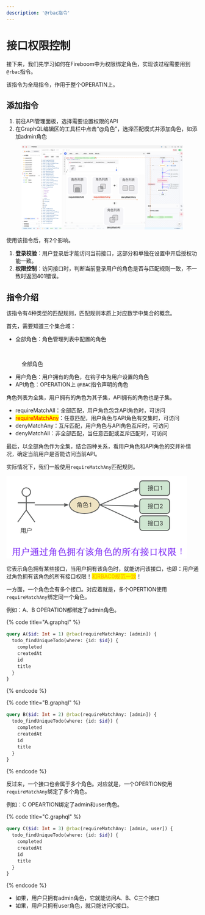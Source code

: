 ```yaml
---
description: '@rbac指令'
---
```


# 接口权限控制

接下来，我们先学习如何在Fireboom中为权限绑定角色，实现该过程需要用到`@rbac`指令。

该指令为全局指令，作用于整个OPERATIN上。

## 添加指令

1. 前往API管理面板，选择需要设置权限的API
2. 在GraphQL编辑区的工具栏中点击“@角色”，选择匹配模式并添加角色，如添加admin角色

<figure><img src="../../.gitbook/assets/image (3) (1) (3).png" alt=""><figcaption></figcaption></figure>

使用该指令后，有2个影响。

1. **登录校验**：用户登录后才能访问当前接口，这部分和单独在设置中开启授权功能一致。
2. **权限控制**：访问接口时，判断当前登录用户的角色是否与匹配规则一致，不一致时返回401错误。

## 指令介绍

该指令有4种类型的匹配规则，匹配规则本质上对应数学中集合的概念。

首先，需要知道三个集合域：

* 全部角色：角色管理列表中配置的角色

<figure><img src="../../.gitbook/assets/image (10) (2).png" alt=""><figcaption><p>全部角色</p></figcaption></figure>

* 用户角色：用户拥有的角色，在钩子中为用户设置的角色
* API角色：OPERATION上 `@RBAC`指令声明的角色

角色列表为全集，用户拥有的角色为其子集，API拥有的角色也是子集。

* requireMatchAll：全部匹配，用户角色包含API角色时，可访问
* <mark style="color:red;">requireMatchAny</mark>：任意匹配，用户角色与API角色有交集时，可访问
* denyMatchAny：互斥匹配，用户角色与API角色互斥时，可访问
* denyMatchAll：非全部匹配，当任意匹配或互斥匹配时，可访问

最后，以全部角色作为全集，结合四种关系，看用户角色和API角色的交并补情况，确定当前用户是否能访问当前API。

实际情况下，我们一般使用`requireMatchAny`匹配规则。

![](<../../.gitbook/assets/image (2) (1) (4).png>)

它表示角色拥有某些接口，当用户拥有该角色时，就能访问该接口，也即：用户通过角色拥有该角色的所有接口权限！<mark style="color:orange;">和RBAC0规范一致</mark>！

一方面，一个角色会有多个接口。对应着就是，多个OPERTION使用`requireMatchAny`绑定同一个角色。

例如：A、B OPERATION都绑定了admin角色。

{% code title="A.graphql" %}
```graphql
query A($id: Int = 1) @rbac(requireMatchAny: [admin]) {
  todo_findUniqueTodo(where: {id: $id}) {
    completed
    createdAt
    id
    title
  }
}
```
{% endcode %}

{% code title="B.graphql" %}
```graphql
query B($id: Int = 2) @rbac(requireMatchAny: [admin]) {
  todo_findUniqueTodo(where: {id: $id}) {
    completed
    createdAt
    id
    title
  }
} 
```
{% endcode %}

反过来，一个接口也会属于多个角色。对应就是，一个OPERTION使用`requireMatchAny`绑定了多个角色。

例如：C OPEARTION绑定了admin和user角色。

{% code title="C.graphql" %}
```graphql
query C($id: Int = 3) @rbac(requireMatchAny: [admin, user]) {
  todo_findUniqueTodo(where: {id: $id}) {
    completed
    createdAt
    id
    title
  }
}
```
{% endcode %}

* 如果，用户只拥有admin角色，它就能访问A、B、C三个接口
* 如果，用户只拥有user角色，就只能访问C接口。
